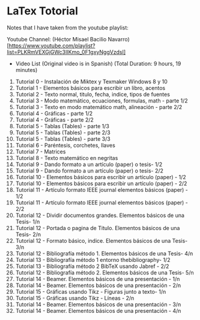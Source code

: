 # LaTex Totorial
 
Notes that I have taken from the youtube playlist:

Youtube Channel: (Héctor Misael Bacilio Navarro)[https://www.youtube.com/playlist?list=PLKRmVEXGjGWc3IIKmo_0F1gxyNggVzdsI]

* Video List (Original video is in Spanish) (Total Duration: 9 hours, 19 minutes)
1. Tutorial 0 - Instalación de Miktex y Texmaker Windows 8 y 10 
2. Tutorial 1 - Elementos básicos para escribir un libro, acentos
3. Tutorial 2 - Texto normal, titulo, fecha, indice, tipos de fuentes 
4. Tutorial 3 - Modo matemático, ecuaciones, formulas, math - parte 1/2
5. Tutorial 3 - Texto en modo matemático math, alineación - parte 2/2
6. Tutorial 4 - Gráficas - parte 1/2
7. Tutorial 4 - Gráficas - parte 2/2	
8. Tutorial 5 - Tablas (Tables) - parte 1/3
9. Tutorial 5 - Tablas (Tables) - parte 2/3
10. Tutorial 5 - Tablas (Tables) - parte 3/3 
11. Tutorial 6 - Paréntesis, corchetes, llaves 
12. Tutorial 7 - Matrices 
13. Tutorial 8 - Texto matemático en negritas
14. Tutorial 9 - Dando formato a un artículo (paper) o tesis-  1/2 
15. Tutorial 9 - Dando formato a un artículo (paper) o tesis- 2/2 
16. Tutorial 10 - Elementos básicos para escribir un artículo (paper) - 1/2 
17. Tutorial 10 - Elementos básicos para escribir un artículo (paper) -  2/2 
18. Tutorial 11 - Artículo formato IEEE journal elementos básicos (paper) -  1/2 
19. Tutorial 11 - Artículo formato IEEE journal elementos básicos (paper) -  2/2 
20. Tutorial 12 - Dividir documentos grandes. Elementos básicos de una Tesis-  1/n 
21. Tutorial 12 - Portada o pagina de Titulo. Elementos básicos de una Tesis-  2/n 
22. Tutorial 12 - Formato básico, indice. Elementos básicos de una Tesis-  3/n	 
23. Tutorial 12 - Bibliografía método 1. Elementos básicos de una Tesis-  4/n	 
24. Tutorial 13 - Bibliografía método 1 entorno thebibliography-  1/2	
25. Tutorial 13 - Bibliografía método 2 BibTeX usando Jabref -  2/2 
26. Tutorial 12 - Bibliografía método 2. Elementos básicos de una Tesis- 5/n	
27. Tutorial 14 - Beamer. Elementos básicos de una presentación -  1/n
28. Tutorial 14 - Beamer. Elementos básicos de una presentación -  2/n	
29. Tutorial 15 - Gráficas usando Tikz - Figuras junto a texto- 1/n
30. Tutorial 15 - Gráficas usando Tikz - Líneas - 2/n	
31. Tutorial 14 - Beamer. Elementos básicos de una presentación -  3/n	
32. Tutorial 14 - Beamer. Elementos básicos de una presentación - 4/n	
